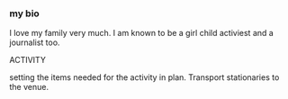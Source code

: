 ### my bio
I love my family very much.
I am known to be a girl child activiest and a journalist too.

  ACTIVITY

  setting the items needed for the activity in plan.
  Transport stationaries to the venue.



  
  